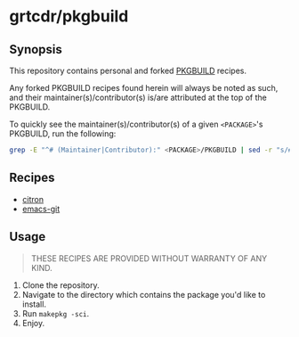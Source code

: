 # grtcdr/pkgbuild

## Synopsis
This repository contains personal and forked [PKGBUILD](https://wiki.archlinux.org/title/PKGBUILD) recipes.

Any forked PKGBUILD recipes found herein will always be noted as such,
and their maintainer(s)/contributor(s) is/are attributed at the top of the PKGBUILD.

To quickly see the maintainer(s)/contributor(s) of a given `<PACKAGE>`'s PKGBUILD, run the following:
```bash
grep -E "^# (Maintainer|Contributor):" <PACKAGE>/PKGBUILD | sed -r "s/# //"
```

## Recipes
- [citron](citron/PKGBUILD)
- [emacs-git](emacs-git/PKGBUILD)

## Usage
> THESE RECIPES ARE PROVIDED WITHOUT WARRANTY OF ANY KIND.

1. Clone the repository.
2. Navigate to the directory which contains the package you'd like to install.
3. Run `makepkg -sci`.
4. Enjoy.
